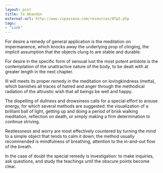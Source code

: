 ```yaml
---
layout: post
title: To Abandon
external-url: http://www.vipassana.com/resources/8fp5.php
tags:
- "Link"
---
```

For desire a remedy of general application is the meditation on impermanence, which knocks away the underlying prop of clinging, the implicit assumption that the objects clung to are stable and durable.

For desire in the specific form of sensual lust the most potent antidote is the contemplation of the unattractive nature of the body, to be dealt with at greater length in the next chapter.

Ill will meets its proper remedy in the meditation on lovingkindness (metta), which banishes all traces of hatred and anger through the methodical radiation of the altruistic wish that all beings be well and happy.

The dispelling of dullness and drowsiness calls for a special effort to arouse energy, for which several methods are suggested: the visualization of a brilliant ball of light, getting up and doing a period of brisk walking meditation, reflection on death, or simply making a firm determination to continue striving.

Restlessness and worry are most effectively countered by turning the mind to a simple object that tends to calm it down; the method usually recommended is mindfulness of breathing, attention to the in-and-out flow of the breath.

In the case of doubt the special remedy is investigation: to make inquiries, ask questions, and study the teachings until the obscure points become clear.
